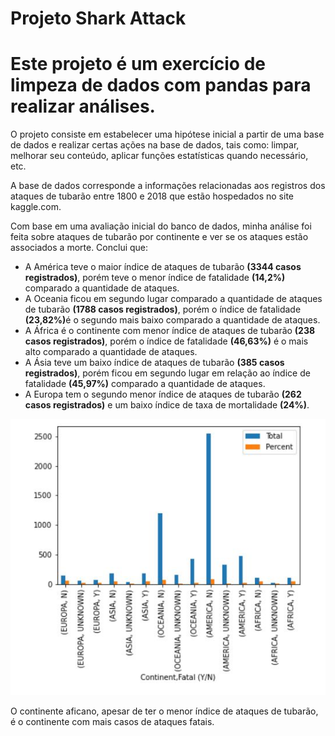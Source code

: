 # Projeto Shark Attack

# Este projeto é um exercício de limpeza de dados com pandas para realizar análises.

O projeto consiste em estabelecer uma hipótese inicial a partir de uma base de dados e realizar certas ações na base de dados, tais como: limpar, melhorar seu conteúdo, aplicar funções estatísticas quando necessário, etc.

A base de dados corresponde a informações relacionadas aos registros dos ataques de tubarão entre 1800 e 2018 que estão hospedados no site kaggle.com.


Com base em uma avaliação inicial do banco de dados, minha análise foi feita sobre ataques de tubarão por continente e ver se os ataques estão associados a morte.
Conclui que:

- A América teve o maior índice de ataques de tubarão <b>(3344 casos registrados)</b>, porém teve o menor índice de fatalidade <b>(14,2%)</b> comparado a quantidade de ataques.
- A Oceania ficou em segundo lugar comparado a quantidade de ataques de tubarão <b>(1788 casos registrados)</b>, porém o índice de fatalidade <b>(23,82%)</b>é o segundo mais baixo comparado a quantidade de ataques.
- A África é o continente com menor índice de ataques de tubarão <b>(238 casos registrados)</b>, porém o índice de fatalidade <b>(46,63%)</b> é o mais alto comparado a quantidade de ataques.
- A Ásia teve um baixo índice de ataques de tubarão <b>(385 casos registrados)</b>, porém ficou em segundo lugar em relação ao índice de fatalidade <b>(45,97%)</b> comparado a quantidade de ataques.
- A Europa tem o segundo menor índice de ataques de tubarão <b>(262 casos registrados)</b> e um baixo índice de taxa de mortalidade <b>(24%)</b>.

![Gráfico Continentes/Fatal](https://github.com/matheuszf/Projeto-Shark-Attack/blob/main/grafico.jpg)


O continente aficano, apesar de ter o menor índice de ataques de tubarão, é o continente com mais casos de ataques fatais.
